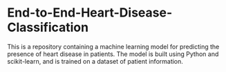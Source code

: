 # End-to-End-Heart-Disease-Classification
This is a repository containing a machine learning model for predicting the presence of heart disease in patients. The model is built using Python and scikit-learn, and is trained on a dataset of patient information.
